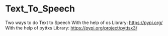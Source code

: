 # Text_To_Speech


Two ways to do Text to Speech
     With the help of os Library:
     https://pypi.org/
    With the help of pyttxs Library:
    https://pypi.org/project/pyttsx3/
    
